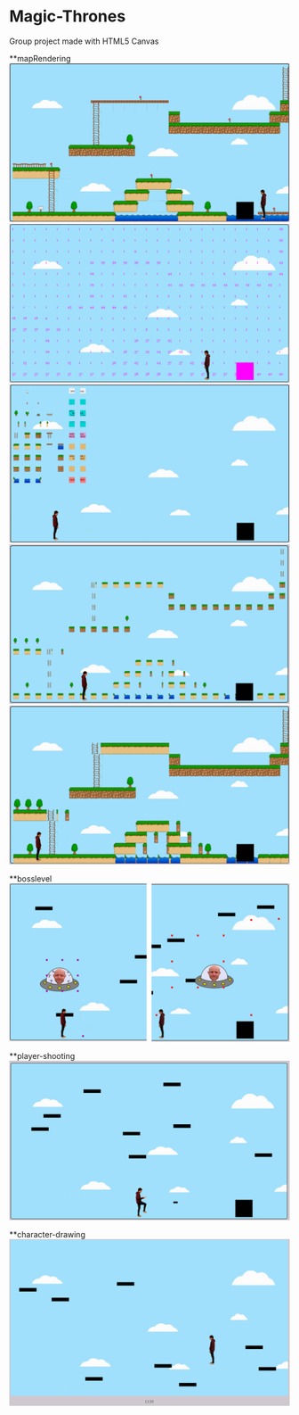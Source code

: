 # Magic-Thrones
Group project made with HTML5 Canvas

**mapRendering
![](./previews/preview14.PNG)
![](./previews/preview10.PNG)
![](./previews/preview11.PNG)
![](./previews/preview12.PNG)
![](./previews/preview13.PNG)

**bosslevel
![](./previews/preview4.PNG)

**player-shooting
![](./previews/preview3.PNG)

**character-drawing
![](./previews/preview2.PNG)